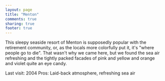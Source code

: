 ```yaml
---
layout: page
title: "Menton"
comments: true
sharing: true
footer: true
---
```

This sleepy seaside resort of Menton is supposedly popular with the retirement community, or, as the locals more colorfully put it, it's "where people go to die". That wasn't why we came here, but we found the sea air refreshing and the tightly packed facades of pink and yellow and orange and violet quite an eye candy.

Last visit: 2004
Pros: Laid-back atmosphere, refreshing sea air